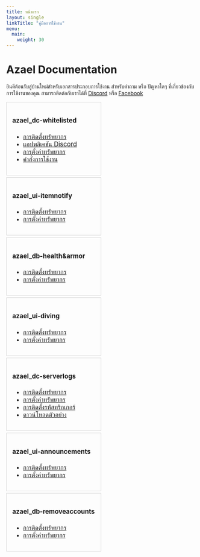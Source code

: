 ```yaml
---
title: หน้าแรก
layout: single
linkTitle: "คู่มือการใช้งาน"
menu:
  main:
    weight: 30
---
```


Azael Documentation
===================

ยินดีต้อนรับสู่บ้านใหม่สำหรับเอกสารประกอบการใช้งาน สำหรับคำถาม หรือ ปัญหาใดๆ ที่เกี่ยวข้องกับการใช้งานของคุณ
สามารถติดต่อกับเราได้ที่ [Discord][discord] หรือ [Facebook][facebook]

<div style="font-size: 0;">
  <div style="width: 50%; vertical-align: top; display: inline-block; font-size: 1.05rem; padding-right: 5px;">
    <div style="border: 1px solid lightgray; padding: 15px; margin-bottom: 5px;">
      <h4>azael_dc-whitelisted</h4>
      <ul>
        <li><a href="/docs/azael_dc-whitelisted/installation">การติดตั้งทรัพยากร</a></li>
        <li><a href="/docs/azael_dc-whitelisted/application">แอปพลิเคชัน Discord</a></li>
        <li><a href="/docs/azael_dc-whitelisted/config">การตั้งค่าทรัพยากร</a></li>
        <li><a href="/docs/azael_dc-whitelisted/command">คำสั่งการใช้งาน</a></li>
      </ul>
    </div>
    <div style="border: 1px solid lightgray; padding: 15px; margin-bottom: 5px;">
      <h4>azael_ui-itemnotify</h4>
      <ul>
        <li><a href="/docs/azael_ui-itemnotify/installation">การติดตั้งทรัพยากร</a></li>
        <li><a href="/docs/azael_ui-itemnotify/config">การตั้งค่าทรัพยากร</a></li>
      </ul>
    </div>
    <div style="border: 1px solid lightgray; padding: 15px; margin-bottom: 5px;">
      <h4>azael_db-health&armor</h4>
      <ul>
        <li><a href="/docs/azael-db-healandarmor/installation">การติดตั้งทรัพยากร</a></li>
        <li><a href="/docs/azael-db-healandarmor/config">การตั้งค่าทรัพยากร</a></li>
      </ul>
    </div>
    <div style="border: 1px solid lightgray; padding: 15px; margin-bottom: 5px;">
      <h4>azael_ui-diving</h4>
      <ul>
        <li><a href="/docs/azael_ui-diving/installation">การติดตั้งทรัพยากร</a></li>
        <li><a href="/docs/azael_ui-diving/config">การตั้งค่าทรัพยากร</a></li>
      </ul>
    </div>
  </div>
  <div style="width: 50%; vertical-align: top; display: inline-block; font-size: 1.05rem;">
    <div style="border: 1px solid lightgray; padding: 15px; margin-bottom: 5px;">
      <h4>azael_dc-serverlogs</h4>
      <ul>
        <li><a href="/docs/azael_dc-serverlogs/installation">การติดตั้งทรัพยากร</a></li>
        <li><a href="/docs/azael_dc-serverlogs/config">การตั้งค่าทรัพยากร</a></li>
        <li><a href="/docs/azael_dc-serverlogs/triggerevent">การติดตั้งรหัสทริกเกอร์</a></li>
        <li><a href="/docs/azael_dc-serverlogs/download">ดาวน์โหลดตัวอย่าง</a></li>
      </ul>
    </div>
    <div style="border: 1px solid lightgray; padding: 15px; margin-bottom: 5px;">
      <h4>azael_ui-announcements</h4>
      <ul>
        <li><a href="/docs/azael_ui-announcements/installation">การติดตั้งทรัพยากร</a></li>
        <li><a href="/docs/azael_ui-announcements/config">การตั้งค่าทรัพยากร</a></li>
      </ul>
    </div>
    <div style="border: 1px solid lightgray; padding: 15px; margin-bottom: 5px;">
      <h4>azael_db-removeaccounts</h4>
      <ul>
        <li><a href="/docs/azael_db-removeaccounts/installation">การติดตั้งทรัพยากร</a></li>
        <li><a href="/docs/azael_db-removeaccounts/config">การตั้งค่าทรัพยากร</a></li>
      </ul>
    </div>
  </div>
</div>

[home]: https://fivem.azael.dev
[discord]: https://discord.gg/Ca5W62f
[facebook]: https://www.facebook.com/AzaelDev.FB
